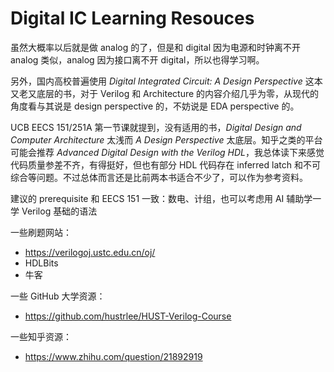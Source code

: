 # Digital IC Learning Resouces

虽然大概率以后就是做 analog 的了，但是和 digital 因为电源和时钟离不开 analog 类似，analog 因为接口离不开 digital，所以也得学习啊。

另外，国内高校普遍使用 *Digital Integrated Circuit: A Design Perspective* 这本又老又底层的书，对于 Verilog 和 Architecture 的内容介绍几乎为零，从现代的角度看与其说是 design perspective 的，不妨说是 EDA perspective 的。

UCB EECS 151/251A 第一节课就提到，没有适用的书，*Digital Design and Computer Architecture* 太浅而 *A Design Perspective* 太底层。知乎之类的平台可能会推荐 *Advanced Digital Design with the Verilog HDL*，我总体读下来感觉代码质量参差不齐，有得挺好，但也有部分 HDL 代码存在 inferred latch 和不可综合等问题。不过总体而言还是比前两本书适合不少了，可以作为参考资料。

建议的 prerequisite 和 EECS 151 一致：数电、计组，也可以考虑用 AI 辅助学一学 Verilog 基础的语法

一些刷题网站：

- https://verilogoj.ustc.edu.cn/oj/
- HDLBits
- 牛客


一些 GitHub 大学资源：

- https://github.com/hustrlee/HUST-Verilog-Course


一些知乎资源：

- https://www.zhihu.com/question/21892919
